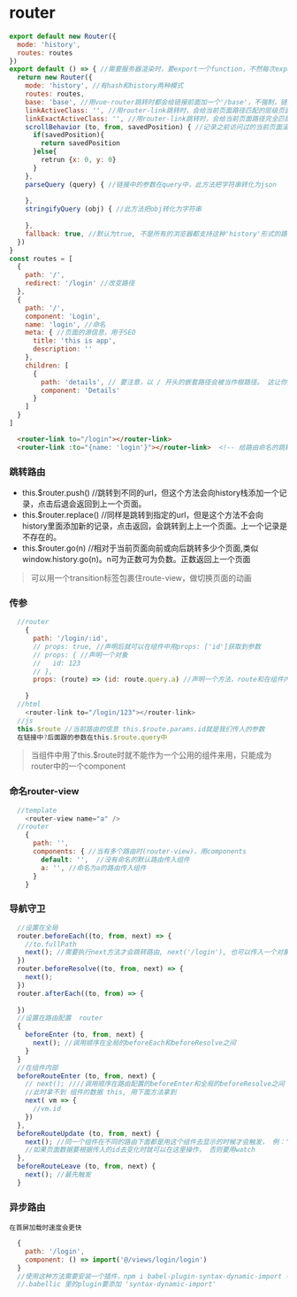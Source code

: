router
===
```javascript
export default new Router({
  mode: 'history',
  routes: routes
})
export default () => { //需要服务器渲染时，要export一个function，不然每次export的都是同一个router会造成内存溢出
  return new Router({
    mode: 'history', //有hash和history两种模式
    routes: routes,
    base: 'base', //用vue-router跳转时都会给链接前面加一个'/base'，不强制，链接中没有也可以访问
    linkActiveClass: '', //用router-link跳转时，会给当前页面路径匹配的层级页面都加上设置的class 'router-link-active'(默认)
    linkExactActiveClass: '', //用router-link跳转时，会给当前页面路径完全匹配的标签上加上设置的class 'router-link-exact-active'(默认)
    scrollBehavior (to, from, savedPosition) { //记录之前访问过的当前页面滚动的位置
      if(savedPosition){
        return savedPosition
      }else{
        retrun {x: 0, y: 0}
      }
    },
    parseQuery (query) { //链接中的参数在query中，此方法把字符串转化为json
    
    },
    stringifyQuery (obj) { //此方法把obj转化为字符串
    
    },
    fallback: true, //默认为true, 不是所有的浏览器都支持这种'history'形式的路由方式，这时就会自动转化成'hash'的方式
  })
}
const routes = [
  {
    path: '/',
    redirect: '/login' //改变路径
  },
  {
    path: '/',
    component: 'Login',
    name: 'login', //命名
    meta: { //页面的源信息，用于SEO
      title: 'this is app',
      description: ''
    },
    children: [
      {
        path: 'details', // 要注意，以 / 开头的嵌套路径会被当作根路径。 这让你充分的使用嵌套组件而无须设置嵌套的路径。
        component: 'Details'
      }
    ]
  }
]
```
```html
  <router-link to="/login"></router-link>
  <router-link :to="{name: 'login'}"></router-link>  <!-- 给路由命名的跳转 -->
```
### 跳转路由
* this.$router.push() //跳转到不同的url，但这个方法会向history栈添加一个记录，点击后退会返回到上一个页面。
* this.$router.replace() //同样是跳转到指定的url，但是这个方法不会向history里面添加新的记录，点击返回，会跳转到上上一个页面。上一个记录是不存在的。
* this.$router.go(n) //相对于当前页面向前或向后跳转多少个页面,类似 window.history.go(n)。n可为正数可为负数。正数返回上一个页面
> 可以用一个transition标签包裹住route-view，做切换页面的动画
### 传参
```javascript
  //router
    {
      path: '/login/:id',
      // props: true, //声明后就可以在组件中用props: ['id']获取到参数
      // props: { //声明一个对象
      //   id: 123
      // },
      props: (route) => (id: route.query.a) //声明一个方法，route和在组件内部拿到的this.$toute是同一个内容
      
    }
  //html
    <router-link to="/login/123"></router-link>
  //js
  this.$route //当前路由的信息 this.$route.params.id就是我们传人的参数
  在链接中?后面跟的参数在this.$route.query中
```
> 当组件中用了this.$route时就不能作为一个公用的组件来用，只能成为router中的一个component
### 命名router-view
```javascript
  //template
    <router-view name="a" />
  //router
    {
      path: '',
      components: { //当有多个路由时(router-view)，用components
        default: '',  //没有命名的默认路由传入组件
        a: '', //命名为a的路由传入组件
      }
    }
```
### 导航守卫
```javascript
  //设置在全局
  router.beforeEach((to, from, next) => {
    //to.fullPath
    next(); //需要执行next方法才会跳转路由, next('/login'), 也可以传入一个对象，和在router里面的一样 next({path: '/login'})
  })
  router.beforeResolve((to, from, next) => {
    next();
  })
  router.afterEach((to, from) => {
    
  })
  //设置在路由配置  router
  {
    beforeEnter (to, from, next) {
      next(); //调用顺序在全局的beforeEach和beforeResolve之间
    }
  }
  //在组件内部
  beforeRouteEnter (to, from, next) {
    // next(); ////调用顺序在路由配置的beforeEnter和全局的beforeResolve之间
    //此时拿不到 组件的数据 this, 用下面方法拿到
    next( vm => {
      //vm.id
    })
  },
  beforeRouteUpdate (to, from, next) {
    next(); //同一个组件在不同的路由下面都是用这个组件去显示的时候才会触发， 例：'/app:id'，
    //如果页面数据要根据传入的id去变化时就可以在这里操作， 否则要用watch
  },
  beforeRouteLeave (to, from, next) {
    next(); //最先触发
  }
```
### 异步路由
    在首屏加载时速度会更快
```javascript
  {
    path: '/login',
    component: () => import('@/views/login/login')
  }
  //使用这种方法需要安装一个插件，npm i babel-plugin-syntax-dynamic-import -D
  //.babellic 里的plugin要添加 'syntax-dynamic-import'
```
